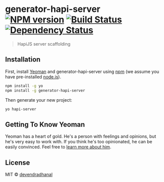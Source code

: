 # generator-hapi-server [![NPM version][npm-image]][npm-url] [![Build Status][travis-image]][travis-url] [![Dependency Status][daviddm-image]][daviddm-url]
> HapiJS server scaffolding

## Installation

First, install [Yeoman](http://yeoman.io) and generator-hapi-server using [npm](https://www.npmjs.com/) (we assume you have pre-installed [node.js](https://nodejs.org/)).

```bash
npm install -g yo
npm install -g generator-hapi-server
```

Then generate your new project:

```bash
yo hapi-server
```

## Getting To Know Yeoman

Yeoman has a heart of gold. He&#39;s a person with feelings and opinions, but he&#39;s very easy to work with. If you think he&#39;s too opinionated, he can be easily convinced. Feel free to [learn more about him](http://yeoman.io/).

## License

MIT © [devendradhanal]()


[npm-image]: https://badge.fury.io/js/generator-hapi-server.svg
[npm-url]: https://npmjs.org/package/generator-hapi-server
[travis-image]: https://travis-ci.org/devendradhanal/generator-hapi-server.svg?branch=master
[travis-url]: https://travis-ci.org/devendradhanal/generator-hapi-server
[daviddm-image]: https://david-dm.org/devendradhanal/generator-hapi-server.svg?theme=shields.io
[daviddm-url]: https://david-dm.org/devendradhanal/generator-hapi-server
